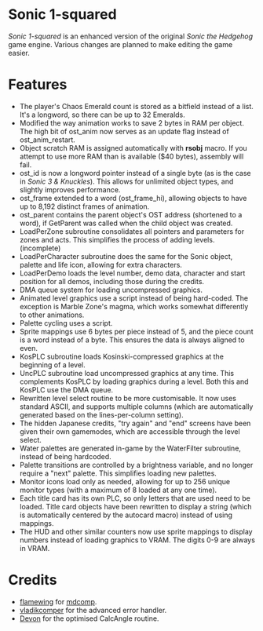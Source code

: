 # Sonic 1-squared

_Sonic 1-squared_ is an enhanced version of the original _Sonic the Hedgehog_ game engine. Various changes are planned to make editing the game easier.

# Features
* The player's Chaos Emerald count is stored as a bitfield instead of a list. It's a longword, so there can be up to 32 Emeralds.
* Modified the way animation works to save 2 bytes in RAM per object. The high bit of ost_anim now serves as an update flag instead of ost_anim_restart.
* Object scratch RAM is assigned automatically with __rsobj__ macro. If you attempt to use more RAM than is available ($40 bytes), assembly will fail.
* ost_id is now a longword pointer instead of a single byte (as is the case in _Sonic 3 & Knuckles_). This allows for unlimited object types, and slightly improves performance.
* ost_frame extended to a word (ost_frame_hi), allowing objects to have up to 8,192 distinct frames of animation.
* ost_parent contains the parent object's OST address (shortened to a word), if GetParent was called when the child object was created.
* LoadPerZone subroutine consolidates all pointers and parameters for zones and acts. This simplifies the process of adding levels. (incomplete)
* LoadPerCharacter subroutine does the same for the Sonic object, palette and life icon, allowing for extra characters.
* LoadPerDemo loads the level number, demo data, character and start position for all demos, including those during the credits.
* DMA queue system for loading uncompressed graphics.
* Animated level graphics use a script instead of being hard-coded. The exception is Marble Zone's magma, which works somewhat differently to other animations.
* Palette cycling uses a script.
* Sprite mappings use 6 bytes per piece instead of 5, and the piece count is a word instead of a byte. This ensures the data is always aligned to even.
* KosPLC subroutine loads Kosinski-compressed graphics at the beginning of a level.
* UncPLC subroutine load uncompressed graphics at any time. This complements KosPLC by loading graphics during a level. Both this and KosPLC use the DMA queue.
* Rewritten level select routine to be more customisable. It now uses standard ASCII, and supports multiple columns (which are automatically generated based on the lines-per-column setting).
* The hidden Japanese credits, "try again" and "end" screens have been given their own gamemodes, which are accessible through the level select.
* Water palettes are generated in-game by the WaterFilter subroutine, instead of being hardcoded.
* Palette transitions are controlled by a brightness variable, and no longer require a "next" palette. This simplifies loading new palettes.
* Monitor icons load only as needed, allowing for up to 256 unique monitor types (with a maximum of 8 loaded at any one time).
* Each title card has its own PLC, so only letters that are used need to be loaded. Title card objects have been rewritten to display a string (which is automatically centered by the autocard macro) instead of using mappings.
* The HUD and other similar counters now use sprite mappings to display numbers instead of loading graphics to VRAM. The digits 0-9 are always in VRAM.

# Credits
* [flamewing](https://github.com/flamewing) for [mdcomp](https://github.com/flamewing/mdcomp).
* [vladikcomper](https://github.com/vladikcomper) for the advanced error handler.
* [Devon](https://github.com/Ralakimus) for the optimised CalcAngle routine.